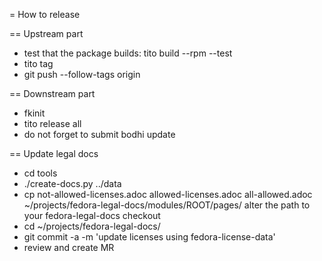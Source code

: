 = How to release

== Upstream part

 * test that the package builds:
   tito build --rpm --test
 * tito tag
 * git push --follow-tags origin

== Downstream part

 * fkinit
 * tito release all
 * do not forget to submit bodhi update

== Update legal docs

 * cd tools
 * ./create-docs.py ../data
 * cp not-allowed-licenses.adoc allowed-licenses.adoc all-allowed.adoc ~/projects/fedora-legal-docs/modules/ROOT/pages/
   alter the path to your fedora-legal-docs checkout
 * cd ~/projects/fedora-legal-docs/
 * git commit -a -m 'update licenses using fedora-license-data'
 * review and create MR
